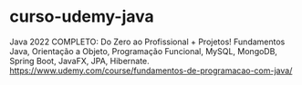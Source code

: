 # curso-udemy-java
 Java 2022 COMPLETO: Do Zero ao Profissional + Projetos! Fundamentos Java, Orientação a Objeto, Programação Funcional, MySQL, MongoDB, Spring Boot, JavaFX, JPA, Hibernate.  https://www.udemy.com/course/fundamentos-de-programacao-com-java/
